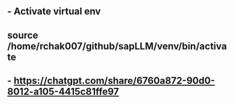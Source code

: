 ## - Activate virtual env

## source /home/rchak007/github/sapLLM/venv/bin/activate

## - https://chatgpt.com/share/6760a872-90d0-8012-a105-4415c81ffe97
